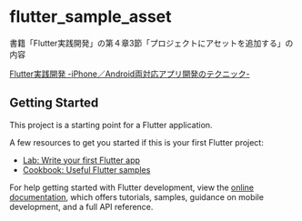 # flutter_sample_asset

書籍「Flutter実践開発」の第４章3節「プロジェクトにアセットを追加する」の内容

[Flutter実践開発 -iPhone／Android両対応アプリ開発のテクニック-](https://gihyo.jp/book/2024/978-4-297-13993-3)

## Getting Started

This project is a starting point for a Flutter application.

A few resources to get you started if this is your first Flutter project:

- [Lab: Write your first Flutter app](https://docs.flutter.dev/get-started/codelab)
- [Cookbook: Useful Flutter samples](https://docs.flutter.dev/cookbook)

For help getting started with Flutter development, view the
[online documentation](https://docs.flutter.dev/), which offers tutorials,
samples, guidance on mobile development, and a full API reference.
